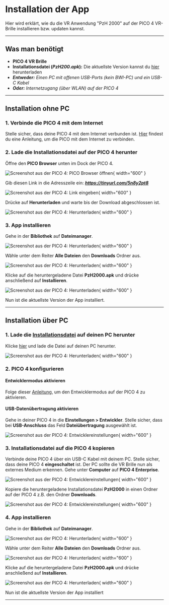 # Installation der App

Hier wird erklärt, wie du die VR Anwendung "PzH 2000" auf der PICO 4 VR-Brille installieren bzw. updaten kannst.

---

## Was man benötigt

* **PICO 4 VR Brille**
* **Installationsdatei (*PzH200.apk*):** Die aktuellste Version kannst du [hier](https://github.com/bazi24/PzHbzShowcase/releases/download/v1.0/PzH2000.apk) herunterladen
* ***Entweder:*** *Einen PC mit offenen USB-Ports (kein BWI-PC) und ein USB-C Kabel*
* ***Oder:*** *Internetzugang (über WLAN) auf der PICO 4*
---

## Installation ohne PC

### **1. Verbinde die PICO 4 mit dem Internet**

Stelle sicher, dass deine PICO 4 mit dem Internet verbunden ist. [Hier](./konfiguration.md#mit-dem-internet-verbinden) findest du eine Anleitung, um die PICO mit dem Internet zu verbinden.

### **2. Lade die Installationsdatei auf der PICO 4 herunter**

Öffne den **PICO Browser** unten im Dock der PICO 4.

![Screenshot aus der PICO 4: PICO Browser öffnen](../assets/images/browser.jpeg){ width="600" }

Gib diesen Link in die Adresszeile ein: ***https://tinyurl.com/5n8y2pt8***

![Screenshot aus der PICO 4: Link eingeben](../assets/images/link.jpeg){ width="600" }

Drücke auf **Herunterladen** und warte bis der Download abgeschlossen ist.

![Screenshot aus der PICO 4: Herunterladen](../assets/images/herunterladen.jpeg){ width="600" }

### **3. App installieren**

Gehe in der **Bibliothek** auf **Dateimanager**.

![Screenshot aus der PICO 4: Herunterladen](../assets/images/dateimanager.jpeg){ width="600" }

Wähle unter dem Reiter **Alle Dateien** den **Downloads** Ordner aus.

![Screenshot aus der PICO 4: Herunterladen](../assets/images/downloadordner.jpeg){ width="600" }

Klicke auf die heruntergeladene Datei **PzH2000.apk** und drücke anschließend auf **Installieren**.

![Screenshot aus der PICO 4: Herunterladen](../assets/images/installieren.jpeg){ width="600" }

Nun ist die aktuellste Version der App installiert.

---

## Installation über PC

### **1. Lade die [Installationsdatei](https://github.com/bazi24/PzHbzShowcase/releases/download/v1.0/PzH2000.apk) auf deinen PC herunter**

Klicke [hier](https://github.com/bazi24/PzHbzShowcase/releases/download/v1.0/PzH2000.apk) und lade die Datei auf deinen PC herunter.

![Screenshot aus der PICO 4: Herunterladen](../assets/images/herunterladenPC.png){ width="600" }

### **2. PICO 4 konfigurieren**

#### Entwicklermodus aktivieren

Folge dieser [Anleitung](./konfiguration.md#entwicklereinstellungen-aktivieren), um den Entwicklermodus auf der PICO 4 zu aktivieren.

#### USB-Datenübertragung aktivieren

Gehe in deiner PICO 4 in die **Einstellungen > Entwickler**. Stelle sicher, dass bei **USB-Anschluss** das Feld **Dateiübertragung** ausgewählt ist.

![Screenshot aus der PICO 4: Entwicklereinstellungen](../assets/images/usb.jpeg){ width="600" }



### **3. Installationsdatei auf die PICO 4 kopieren**

Verbinde deine PICO 4 über ein USB-C Kabel mit deinem PC. Stelle sicher, dass deine PICO 4 **eingeschaltet** ist. Der PC sollte die VR Brille nun als externes Medium erkennen. Gehe unter **Computer** auf **PICO 4 Enterprise**.

![Screenshot aus der PICO 4: Entwicklereinstellungen](../assets/images/computer.jpg){ width="600" }

Kopiere die heruntergeladene Installationsdatei **PzH2000** in einen Ordner auf der PICO 4 z.B. den Ordner **Downloads**.

![Screenshot aus der PICO 4: Entwicklereinstellungen](../assets/images/apkverschieben.png){ width="600" }


### **4. App installieren**

Gehe in der **Bibliothek** auf **Dateimanager**.

![Screenshot aus der PICO 4: Herunterladen](../assets/images/dateimanager.jpeg){ width="600" }

Wähle unter dem Reiter **Alle Dateien** den **Downloads** Ordner aus.

![Screenshot aus der PICO 4: Herunterladen](../assets/images/downloadordner.jpeg){ width="600" }

Klicke auf die heruntergeladene Datei **PzH2000.apk** und drücke anschließend auf **Installieren**.

![Screenshot aus der PICO 4: Herunterladen](../assets/images/installieren.jpeg){ width="600" }

Nun ist die aktuellste Version der App installiert

---